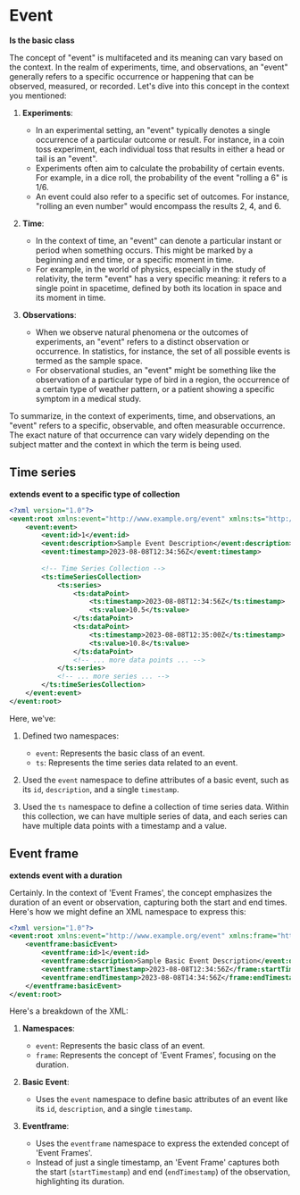 # Event 
**Is the basic class**

The concept of "event" is multifaceted and its meaning can vary based on the context. In the realm of experiments, time, and observations, an "event" generally refers to a specific occurrence or happening that can be observed, measured, or recorded. Let's dive into this concept in the context you mentioned:

1. **Experiments**:
    - In an experimental setting, an "event" typically denotes a single occurrence of a particular outcome or result. For instance, in a coin toss experiment, each individual toss that results in either a head or tail is an "event".
    - Experiments often aim to calculate the probability of certain events. For example, in a dice roll, the probability of the event "rolling a 6" is 1/6.
    - An event could also refer to a specific set of outcomes. For instance, "rolling an even number" would encompass the results 2, 4, and 6.

2. **Time**:
    - In the context of time, an "event" can denote a particular instant or period when something occurs. This might be marked by a beginning and end time, or a specific moment in time.
    - For example, in the world of physics, especially in the study of relativity, the term "event" has a very specific meaning: it refers to a single point in spacetime, defined by both its location in space and its moment in time.

3. **Observations**:
    - When we observe natural phenomena or the outcomes of experiments, an "event" refers to a distinct observation or occurrence. In statistics, for instance, the set of all possible events is termed as the sample space.
    - For observational studies, an "event" might be something like the observation of a particular type of bird in a region, the occurrence of a certain type of weather pattern, or a patient showing a specific symptom in a medical study.
    
To summarize, in the context of experiments, time, and observations, an "event" refers to a specific, observable, and often measurable occurrence. The exact nature of that occurrence can vary widely depending on the subject matter and the context in which the term is being used.

## Time series 
**extends event to a specific type of collection**

```xml
<?xml version="1.0"?>
<event:root xmlns:event="http://www.example.org/event" xmlns:ts="http://www.example.org/timeseries">
    <event:event>
        <event:id>1</event:id>
        <event:description>Sample Event Description</event:description>
        <event:timestamp>2023-08-08T12:34:56Z</event:timestamp>
        
        <!-- Time Series Collection -->
        <ts:timeSeriesCollection>
            <ts:series>
                <ts:dataPoint>
                    <ts:timestamp>2023-08-08T12:34:56Z</ts:timestamp>
                    <ts:value>10.5</ts:value>
                </ts:dataPoint>
                <ts:dataPoint>
                    <ts:timestamp>2023-08-08T12:35:00Z</ts:timestamp>
                    <ts:value>10.8</ts:value>
                </ts:dataPoint>
                <!-- ... more data points ... -->
            </ts:series>
            <!-- ... more series ... -->
        </ts:timeSeriesCollection>
    </event:event>
</event:root>
```

Here, we've:

1. Defined two namespaces:
   - `event`: Represents the basic class of an event.
   - `ts`: Represents the time series data related to an event.
   
2. Used the `event` namespace to define attributes of a basic event, such as its `id`, `description`, and a single `timestamp`.

3. Used the `ts` namespace to define a collection of time series data. Within this collection, we can have multiple series of data, and each series can have multiple data points with a timestamp and a value.

## Event frame 
**extends event with a duration**

Certainly. In the context of 'Event Frames', the concept emphasizes the duration of an event or observation, capturing both the start and end times. Here's how we might define an XML namespace to express this:

```xml
<?xml version="1.0"?>
<event:root xmlns:event="http://www.example.org/event" xmlns:frame="http://www.example.org/eventframe">
    <eventframe:basicEvent>
        <eventframe:id>1</event:id>
        <eventframe:description>Sample Basic Event Description</event:description>
        <eventframe:startTimestamp>2023-08-08T12:34:56Z</frame:startTimestamp>
        <eventframe:endTimestamp>2023-08-08T14:34:56Z</frame:endTimestamp>
    </eventframe:basicEvent>
</event:root>
```

Here's a breakdown of the XML:

1. **Namespaces**:
   - `event`: Represents the basic class of an event.
   - `frame`: Represents the concept of 'Event Frames', focusing on the duration.

2. **Basic Event**:
   - Uses the `event` namespace to define basic attributes of an event like its `id`, `description`, and a single `timestamp`.

3. **Eventframe**:
   - Uses the `eventframe` namespace to express the extended concept of 'Event Frames'.
   - Instead of just a single timestamp, an 'Event Frame' captures both the start (`startTimestamp`) and end (`endTimestamp`) of the observation, highlighting its duration.


